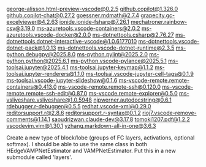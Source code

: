 george-alisson.html-preview-vscode@0.2.5
github.copilot@1.326.0
github.copilot-chat@0.27.2
goessner.mdmath@2.7.4
grapecity.gc-excelviewer@4.2.63
ionide.ionide-fsharp@7.26.1
mechatroner.rainbow-csv@3.19.0
ms-azuretools.vscode-containers@2.0.2
ms-azuretools.vscode-docker@2.0.0
ms-dotnettools.csharp@2.76.27
ms-dotnettools.dotnet-interactive-vscode@1.0.6177010
ms-dotnettools.vscode-dotnet-pack@1.0.13
ms-dotnettools.vscode-dotnet-runtime@2.3.5
ms-python.debugpy@2025.8.0
ms-python.pylint@2025.2.0
ms-python.python@2025.6.1
ms-python.vscode-pylance@2025.5.1
ms-toolsai.jupyter@2025.4.1
ms-toolsai.jupyter-keymap@1.1.2
ms-toolsai.jupyter-renderers@1.1.0
ms-toolsai.vscode-jupyter-cell-tags@0.1.9
ms-toolsai.vscode-jupyter-slideshow@0.1.6
ms-vscode-remote.remote-containers@0.413.0
ms-vscode-remote.remote-ssh@0.120.0
ms-vscode-remote.remote-ssh-edit@0.87.0
ms-vscode.remote-explorer@0.5.0
ms-vsliveshare.vsliveshare@1.0.5948
njpwerner.autodocstring@0.6.1
rdebugger.r-debugger@0.5.5
redhat.vscode-xml@0.29.0
reditorsupport.r@2.8.6
reditorsupport.r-syntax@0.1.2
rioj7.vscode-remove-comments@1.14.1
saoudrizwan.claude-dev@3.17.8
tomoki1207.pdf@1.2.2
vscodevim.vim@1.30.1
yzhang.markdown-all-in-one@3.6.3

Create a new type of block/lobe (groups of FC layers, activations, optional softmax). I should be able to use the same class in both HEdgeVAMPNetEstimator and VAMPNetEstimator.  Put this in a new submodule called 'layers'.  